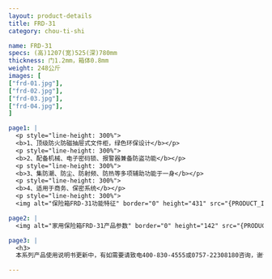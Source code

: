 ```yaml
---
layout: product-details
title: FRD-31
category: chou-ti-shi

name: FRD-31
specs: (高)1207(宽)525(深)780mm
thickness: 门1.2mm，箱体0.8mm
weight: 248公斤
images: [
["frd-01.jpg"],
["frd-02.jpg"],
["frd-03.jpg"],
["frd-04.jpg"],
]

page1: |
  <p style="line-height: 300%">
  <b>1、顶级防火防磁抽屉式文件柜，绿色环保设计</b></p>
  <p style="line-height: 300%">
  <b>2、配备机械、电子密码锁、报警器兼备防盗功能</b></p>
  <p style="line-height: 300%">
  <b>3、集防潮、防尘、防射频、防热等多项辅助功能于一身</b></p>
  <p style="line-height: 300%">
  <b>4、适用于商务、保密系统</b></p>
  <p style="line-height: 300%">
  <img alt="保险箱FRD-31功能特征" border="0" height="431" src="{PRODUCT_IMAGES}products/frd-gn.jpg" width="333" /></p>

page2: |
  <img alt="家用保险箱FRD-31产品参数" border="0" height="142" src="{PRODUCT_IMAGES}products/frd-cpcs.jpg" width="538" />

page3: |
  <h3>
  本系列产品使用说明书更新中，有如需要请致电400-830-4555或0757-22308180咨询，谢谢！</h3>

---
```

